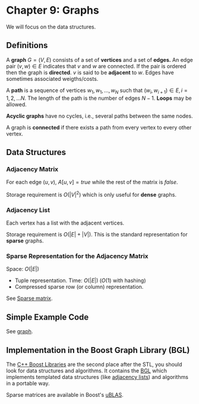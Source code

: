 # Chapter 9: Graphs

We will focus on the data structures.

## Definitions

A **graph** $G = (V, E)$ consists of a set of **vertices** and a 
set of **edges.** An edge pair $(v, w) \in E$ indicates that $v$ and $w$ are 
connected. If the pair is ordered then the graph is **directed**.
$v$ is said to be **adjacent** to $w$. Edges have sometimes associated 
weigths/costs.

A **path** is a sequence of vertices $w_1, w_1, ..., w_N$ such that
$(w_i,w_{i+1}) \in E, i = 1, 2, ... N$. The length of the path is the 
number of edges $N - 1$. **Loops** may be allowed.

**Acyclic graphs** have no cycles, i.e., several paths between the same nodes.

A graph is **connected** if there exists a path from every vertex to 
every other vertex.

## Data Structures

### Adjacency Matrix

For each edge $(u, v)$, $A[u, v] = true$ while the rest of the matrix is $false$.

Storage requirement is $O(|V|^2)$ which is only useful for **dense** graphs.

### Adjacency List

Each vertex has a list with the adjacent vertices.

Storage requirement is $O(|E| + |V|)$. This is the standard representation for **sparse** graphs.

### Sparse Representation for the Adjacency Matrix

Space: $O(|E|)$ 

* Tuple representation. Time: $O(|E|)$ ($O(1)$ with hashing)
* Compressed sparse row (or column) representation.

See [Sparse matrix](https://en.wikipedia.org/wiki/Sparse_matrix). 

## Simple Example Code

See [graph](graph).

## Implementation in the Boost Graph Library (BGL)

The [C++ Boost Libraries](https://www.boost.org/) are the second place after the STL, you should look for data structures and algorithms. It contains the [BGL](https://www.boost.org/doc/libs/1_79_0/libs/graph/doc/index.html) which implements
templated data structures (like [adjacency lists](https://www.boost.org/doc/libs/1_79_0/libs/graph/doc/adjacency_list.html)) and algorithms in a portable way.

Sparse matrices are available in Boost's [uBLAS](https://www.boost.org/doc/libs/1_79_0/libs/numeric/ublas/doc/index.html).

